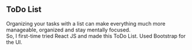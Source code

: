 ## ToDo List
Organizing your tasks with a list can make everything much more manageable, organized and stay mentally focused.<br>
So, I first-time tried React JS and made this ToDo List. Used Bootstrap for the UI.
